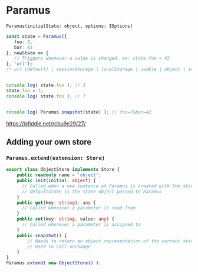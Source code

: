# Paramus

`Paramus(initialState: object, options: IOptions)`

```ts
const state = Paramus({
   foo: 3, 
   bar: 42
}, newState => {
   // Triggers whenever a value is changed, ex: state.foo = 42
}, 'url');
/* url (default) | sessionStorage | localStorage | cookie | object | indexedDB | webSQL */


console.log( state.foo ); // 3
state.foo = 7;
console.log( state.foo ); // 7


console.log( Paramus.snapshot(state) ); // foo=7&bar=42
```
https://jsfiddle.net/rcbu9e29/27/

## Adding your own store
### `Paramus.extend(extension: Store)`

```ts
export class ObjectStore implements Store {
    public readonly name = 'object';
    public init(initial: object) {
      // Called when a new instance of Paramus is created with the storeType equal to 'object'
      // defaultState is the state object passed to Paramus
    }
    public get(key: string): any {
      // Called whenever a parameter is read from 
    }
    public set(key: string, value: any) {
      // Called whenever a parameter is assigned to
    }
    public snapshot() {
        // Needs to return an object representation of the current state
        // Used to call onChange
    }
}
Paramus.extend( new ObjectStore() );
```


